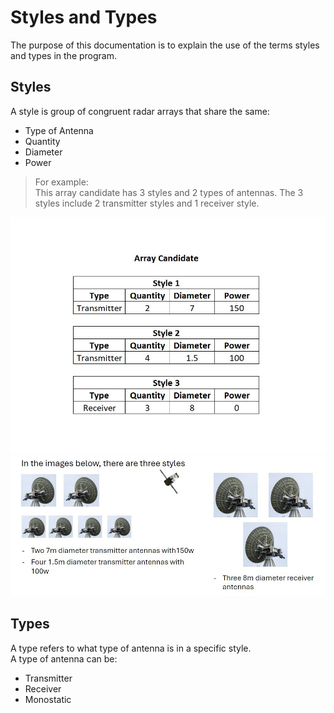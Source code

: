 # Styles and Types
The purpose of this documentation is to explain the use of the terms styles and types in the program.

## Styles
A style is group of congruent radar arrays that share the same:

- Type of Antenna
- Quantity​
- Diameter​
- Power​
> For example: <br>
This array candidate has 3 styles and 2 types of antennas. The 3 styles include 2 transmitter styles and 1 receiver style.
> 
![Styles and types](https://github.com/BrettAF/ArrAnt-Team-Repo/blob/main/Documentation/images/example_StyleType.png)
![Styles and types2](https://github.com/BrettAF/ArrAnt-Team-Repo/blob/main/Documentation/images/styles%20and%20types.JPG)
## Types
A type refers to what type of antenna is in a specific style. <br>
A type of antenna can be:
- Transmitter
- Receiver
- Monostatic
